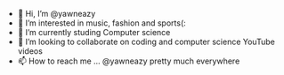- 👋 Hi, I’m @yawneazy
- 👀 I’m interested in music, fashion and sports(:
- 🌱 I’m currently studing Computer science
- 💞️ I’m looking to collaborate on coding and computer science YouTube videos
- 📫 How to reach me ... @yawneazy pretty much everywhere

<!---
yawneazy/yawneazy is a ✨ special ✨ repository because its `README.md` (this file) appears on your GitHub profile.
You can click the Preview link to take a look at your changes.
--->

